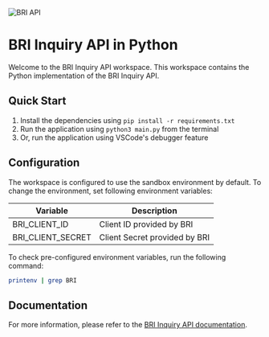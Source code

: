 ![BRI API](https://developers.bri.co.id/themes/briapi_v20/logo.svg)

# BRI Inquiry API in Python

Welcome to the BRI Inquiry API workspace.
This workspace contains the Python implementation of the BRI Inquiry API.

## Quick Start

1. Install the dependencies using `pip install -r requirements.txt`
2. Run the application using `python3 main.py` from the terminal
3. Or, run the application using VSCode's debugger feature

## Configuration

The workspace is configured to use the sandbox environment by default. To change the environment, set following environment variables:

| Variable          | Description                   |
| ----------------- | ----------------------------- |
| BRI_CLIENT_ID     | Client ID provided by BRI     |
| BRI_CLIENT_SECRET | Client Secret provided by BRI |

To check pre-configured environment variables, run the following command:

```bash
printenv | grep BRI
```

## Documentation

For more information, please refer to the [BRI Inquiry API documentation](https://developers.bri.co.id/id/docs/informasi-rekening).
